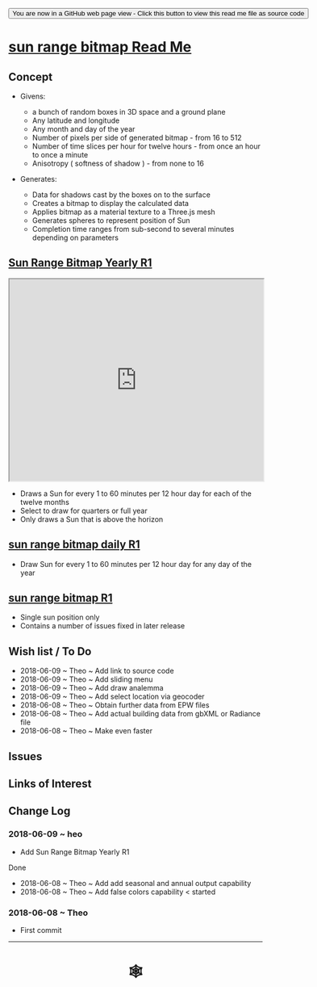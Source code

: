 <span style=display:none; >[You are now in a GitHub source code view - click this link to view Read Me file as a web page](http://www.ladybug.tools/spider/index.html#solar-well/sun-range-bitmap/README.md "View file as a web page." ) </span>

<div><input type=button onclick="window.location.href='https://github.com/ladybug-tools/spider/tree/master/solar-well/sun-range-bitmap/README.md'"
value="You are now in a GitHub web page view - Click this button to view this read me file as source code" ><div>

# [sun range bitmap Read Me]( #solar-well/sun-range-bitmap/README.md )


## Concept

* Givens:
	* a bunch of random boxes in 3D space and a ground plane
	* Any latitude and longitude
	* Any month and day of the year
	* Number of pixels per side of generated bitmap - from 16 to 512
	* Number of time slices per hour for twelve hours - from once an hour to once a minute
	* Anisotropy ( softness of shadow ) - from none to 16

* Generates:
	* Data for shadows cast by the boxes on to the surface
	* Creates a bitmap to display the calculated data
	* Applies bitmap as a material texture to a Three.js mesh
	* Generates spheres to represent position of Sun
	* Completion time ranges from sub-second to several minutes depending on parameters

## [Sun Range Bitmap Yearly R1]( http://www.ladybug.tools/spider/solar-well/sun-range-bitmap/sun-range-bitmap-yearly-r1.html )

<iframe class=iframeReadMe src=http://www.ladybug.tools/spider/solar-well/sun-range-bitmap/sun-range-bitmap-yearly-r1.html width=100% height=400px >Iframes are not displayed on github.com</iframe>

* Draws a Sun for every 1 to 60 minutes per 12 hour day for each of the twelve months
* Select to draw for quarters or full year
* Only draws a Sun that is above the horizon


## [sun range bitmap daily R1]( http://www.ladybug.tools/spider/solar-well/sun-range-bitmap/sun-range-bitmap-daily-r1.html )

* Draw Sun for every 1 to 60 minutes per 12 hour day for any day of the year

## [sun range bitmap R1]( http://www.ladybug.tools/spider/solar-well/sun-range-bitmap/sun-range-bitmap-r1.html )

* Single sun position only
* Contains a number of issues fixed in later release

## Wish list / To Do

* 2018-06-09 ~ Theo ~ Add link to source code
* 2018-06-09 ~ Theo ~ Add sliding menu
* 2018-06-09 ~ Theo ~ Add draw analemma
* 2018-06-09 ~ Theo ~ Add select location via geocoder
* 2018-06-08 ~ Theo ~ Obtain further data from EPW files
* 2018-06-08 ~ Theo ~ Add actual building data from gbXML or Radiance file
* 2018-06-08 ~ Theo ~ Make even faster


## Issues



## Links of Interest



## Change Log


### 2018-06-09 ~ heo

* Add Sun Range Bitmap Yearly R1

Done
* 2018-06-08 ~ Theo ~ Add add seasonal and annual output capability
* 2018-06-08 ~ Theo ~ Add false colors capability < started


### 2018-06-08 ~ Theo

* First commit


***

# <center title="hello!" ><a href=javascript:window.scrollTo(0,0); style=text-decoration:none; > &#x1f578; </a></center>



